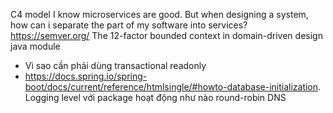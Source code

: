 C4 model
I know microservices are good. But when designing a system, how can i separate the part of my software into services? 
https://semver.org/
The 12-factor
bounded context in domain-driven design
java module
- Vì sao cần phải dùng transactional readonly
- https://docs.spring.io/spring-boot/docs/current/reference/htmlsingle/#howto-database-initialization.
Logging level với package hoạt động như nào
round-robin DNS